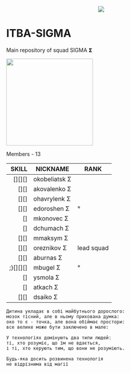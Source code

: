 
<p align="center">
    <a href="https://www.facebook.com/itbro.pro" target="_blank">
        <img src="https://github.com/ITBA-SIGMA/MAIN-SIGMA/blob/main/helpMe/.gitpic/SIGMAwallpaper.png?raw=true">
    </a>
</p>

# ITBA-SIGMA


Main repository of squad SIGMA 𝝨

<p>
<p align="left">
    <a href="https://www.facebook.com/itbro.pro" target="_blank">
        <img src="https://github.com/ITBA-SIGMA/MAIN-SIGMA/blob/main/helpMe/.gitpic/sigma_sun.png?raw=true" height="230px">
    </a>
</p>
 Members - 13

|SKILL|NICKNAME|RANK|
|-----:|--------|----|
|[][][]|оkobeliatsk Σ||
|[][]|akovalenko Σ||
|[][]|ohavrylenk Σ||
|[][]|edoroshen Σ|°|
|[]|mkonovec Σ||
|[]|dchumach Σ||
|[][]|mmaksym Σ||
|[][]|oreznikov Σ|lead squad|
|[][]|aburnas Σ||
|;}[][][]|mbugel Σ|°|
|[]|ysmola Σ||
|[]|atkach Σ||
|[][]|dsaiko Σ||




```
Дитина укладає в собі майбутнього дорослого:
мозок тісний, але в ньому прихована думка:
око то є - точка, але вона обіймає простори:
все велике може бути заключено в мале:

У технологіях домінують два типи людей:
ті, хто розуміє, що їм не вдається,
і ті, хто керують тим, що вони не розуміють.

Будь-яка досить розвинена технологія
не відрізнима від магії
```
